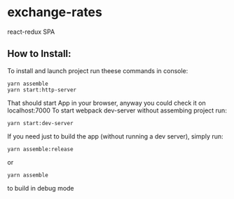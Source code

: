 # exchange-rates
react-redux SPA

## How to Install:
To install and launch project run theese commands in console:
```
yarn assemble
yarn start:http-server
```
That should start App in your browser, anyway you could check it on localhost:7000
To start webpack dev-server without assembing project run:
```
yarn start:dev-server
```

If you need just to build the app (without running a dev server), simply run:
```
yarn assemble:release
```
or
```
yarn assemble
```
to build in debug mode
